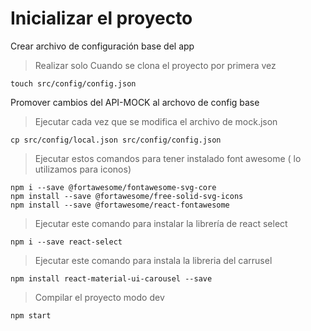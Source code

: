 # Inicializar el proyecto

Crear archivo de configuración base del app

> Realizar solo Cuando se clona el proyecto por primera vez

```
touch src/config/config.json
```

Promover cambios del API-MOCK al archovo de config base

> Ejecutar cada vez que se modifica el archivo de mock.json

```
cp src/config/local.json src/config/config.json
```


> Ejecutar estos comandos para tener instalado font awesome ( lo utilizamos para iconos)

```
npm i --save @fortawesome/fontawesome-svg-core
npm install --save @fortawesome/free-solid-svg-icons
npm install --save @fortawesome/react-fontawesome

```


> Ejecutar este comando para instalar la librería de react select

```
npm i --save react-select
```

> Ejecutar este comando para instala la libreria del carrusel 

```
npm install react-material-ui-carousel --save
```

>Compilar el proyecto modo dev

```
npm start
```